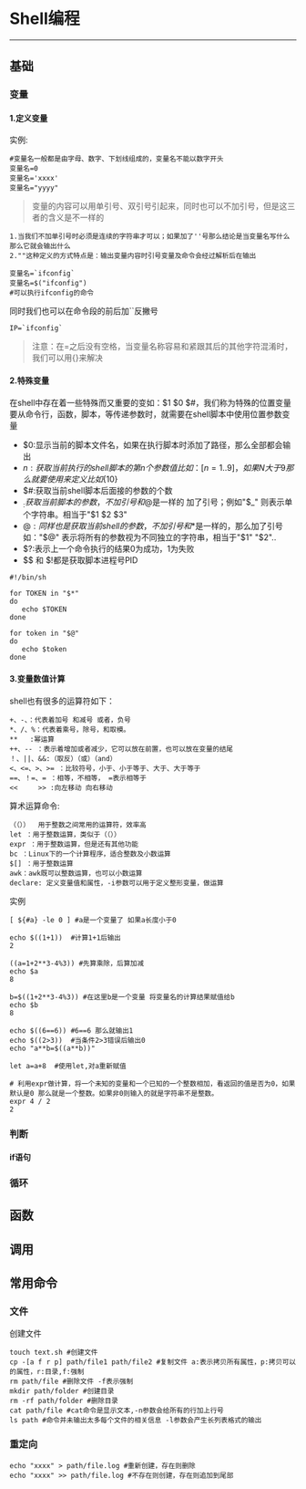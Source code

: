 # Shell编程

* * *

## 基础

### 变量

#### 1.定义变量

实例:

```shell
#变量名一般都是由字母、数字、下划线组成的，变量名不能以数字开头
变量名=0
变量名='xxxx'
变量名="yyyy"
```

> 变量的内容可以用单引号、双引号引起来，同时也可以不加引号，但是这三者的含义是不一样的

    1.当我们不加单引号时必须是连续的字符串才可以；如果加了''号那么结论是当变量名写什么那么它就会输出什么
    2.""这种定义的方式特点是：输出变量内容时引号变量及命令会经过解析后在输出

```shell
变量名=`ifconfig`
变量名=$("ifconfig")
#可以执行ifconfig的命令
```

同时我们也可以在命令段的前后加``反撇号

```shell
IP=`ifconfig`
```

> 注意：在=之后没有空格，当变量名称容易和紧跟其后的其他字符混淆时，我们可以用{}来解决

#### 2.特殊变量

在shell中存在着一些特殊而又重要的变如：$1 $0 $#，我们称为特殊的位置变量要从命令行，函数，脚本，等传递参数时，就需要在shell脚本中使用位置参数变量

-   $0:显示当前的脚本文件名，如果在执行脚本时添加了路径，那么全部都会输出
-   $n:获取当前执行的shell脚本的第n个参数值比如：[n=1..9]，如果N大于9那么就要使用{}来定义 比如${10}
-   $#:获取当前shell脚本后面接的参数的个数
-   $_:获取当前脚本的参数，不加引号和$@是一样的 加了引号；例如"$_" 则表示单个字符串。相当于"$1 $2 $3"
-   $@:同样也是获取当前shell的参数，不加引号和$\*是一样的，那么加了引号如："$@" 表示将所有的参数视为不同独立的字符串，相当于"$1" "$2"..
-   $?:表示上一个命令执行的结果0为成功，1为失败
-   $$ 和 $!都是获取脚本进程号PID

```shell
#!/bin/sh

for TOKEN in "$*"
do
   echo $TOKEN
done

for token in "$@"
do
   echo $token
done
```

#### 3.变量数值计算

shell也有很多的运算符如下：

    +、-、：代表着加号 和减号 或者，负号
    *、/、%：代表着乘号，除号，和取模。
    **   :幂运算
    ++、-- ：表示着增加或者减少，它可以放在前置，也可以放在变量的结尾
    ！、||、&&:（取反）（或）（and）
    <、<=、>、>= ：比较符号，小于、小于等于、大于、大于等于
    ==、！=、= ：相等，不相等， =表示相等于
    <<     >> :向左移动 向右移动

算术运算命令:

    （（））  用于整数之间常用的运算符，效率高
    let ：用于整数运算，类似于（（））
    expr ：用于整数运算，但是还有其他功能
    bc ：Linux下的一个计算程序，适合整数及小数运算
    $[] ：用于整数运算
    awk：awk既可以整数运算，也可以小数运算
    declare: 定义变量值和属性，-i参数可以用于定义整形变量，做运算

实例

```shell
[ ${#a} -le 0 ] #a是一个变量了 如果a长度小于0

echo $((1+1))  #计算1+1后输出
2

((a=1+2**3-4%3)) #先算乘除，后算加减
echo $a
8

b=$((1+2**3-4%3)) #在这里b是一个变量 将变量名的计算结果赋值给b
echo $b
8

echo $((6==6)) #6==6 那么就输出1
echo $((2>3))  #当条件2>3错误后输出0
echo "a**b=$((a**b))"

let a=a+8  #使用let,对a重新赋值

# 利用expr做计算，将一个未知的变量和一个已知的一个整数相加，看返回的值是否为0，如果默认是0 那么就是一个整数。如果非0则输入的就是字符串不是整数。
expr 4 / 2
2
```

### 判断

#### if语句

### 循环

## 函数

## 调用

## 常用命令

### 文件

创建文件

```shell
touch text.sh #创建文件
cp -[a f r p] path/file1 path/file2 #复制文件 a:表示拷贝所有属性，p:拷贝可以的属性，r:目录,f:强制
rm path/file #删除文件 -f表示强制
mkdir path/folder #创建目录
rm -rf path/folder #删除目录
cat path/file #cat命令是显示文本,-n参数会给所有的行加上行号
ls path #命令并未输出太多每个文件的相关信息 -l参数会产生长列表格式的输出
```

### 重定向

```shell
echo "xxxx" > path/file.log #重新创建，存在则删除
echo "xxxx" >> path/file.log #不存在则创建，存在则追加到尾部
```
